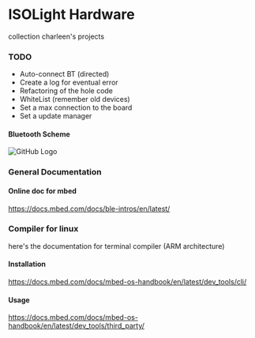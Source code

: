 # ISOLight Hardware
collection charleen's projects

### TODO
* Auto-connect BT (directed)
* Create a log for eventual error 
* Refactoring of the hole code
* WhiteList (remember old devices)
* Set a max connection to the board
* Set a update manager

#### Bluetooth Scheme
![GitHub Logo](http://static.thegeekstuff.com/wp-content/uploads/2014/07/ti-ble-profile.png)

### General Documentation 
#### Online doc for mbed
https://docs.mbed.com/docs/ble-intros/en/latest/



### Compiler for linux
here's the documentation for terminal compiler (ARM architecture)
#### Installation
https://docs.mbed.com/docs/mbed-os-handbook/en/latest/dev_tools/cli/
#### Usage
https://docs.mbed.com/docs/mbed-os-handbook/en/latest/dev_tools/third_party/

